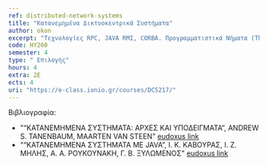 ```yaml
---
ref: distributed-network-systems
title: "Κατανεμημένα Δικτυοκεντρικά Συστήματα"
author: okon
excerpt: "Τεχνολογίες RPC, JAVA RMI, CORBA. Προγραμματιστικά Νήματα (Threads), Συγχρονισμός (Synchronization). Κατανεμημένη επεξεργασία από την σκοπιά του λογισμικού συστημάτων. Middleware επικοινωνιών, απομακρυσμένη κλήση διαδικασιών, απομακρυσμένη ενεργοποίηση μεθόδων και εξαναγκασμένη εκπομπή, υποστήριξη λειτουργικών συστημάτων, κατανεμημένα συστήματα αρχείων, κατανεμημένη διαχείριση δοσοληψιών, εξισορρόπηση φόρτου, κατανεμημένες γλώσσες προγραμματισμού, ανοχή σε σφάλματα, θέματα κατανεμημένου χρονισμού και κατανεμημένους αλγορίθμους."
code: ΗΥ260
semester: 4
type: "	Επιλογής"
hours: 4
extra: 2Ε
ects: 4
uri: "https://e-class.ionio.gr/courses/DCS217/"
---
```



Βιβλιογραφία: 
  - "“ΚΑΤΑΝΕΜΗΜΕΝΑ ΣΥΣΤΗΜΑΤΑ: ΑΡΧΕΣ ΚΑΙ ΥΠΟΔΕΙΓΜΑΤΑ”, ANDREW S. TANENBAUM, MAARTEN VAN STEEN" [eudoxus link](https://service.eudoxus.gr/search/#a/id:13777/0)
  - "“ΚΑΤΑΝΕΜΗΜΕΝΑ ΣΥΣΤΗΜΑΤΑ ΜΕ JAVA”, Ι. Κ. ΚΑΒΟΥΡΑΣ, Ι. Ζ. ΜΗΛΗΣ, Α. Α. ΡΟΥΚΟΥΝΑΚΗ, Γ. Β. ΞΥΛΩΜΕΝΟΣ" [eudoxus link](https://service.eudoxus.gr/search/#a/id:12533080/0)
